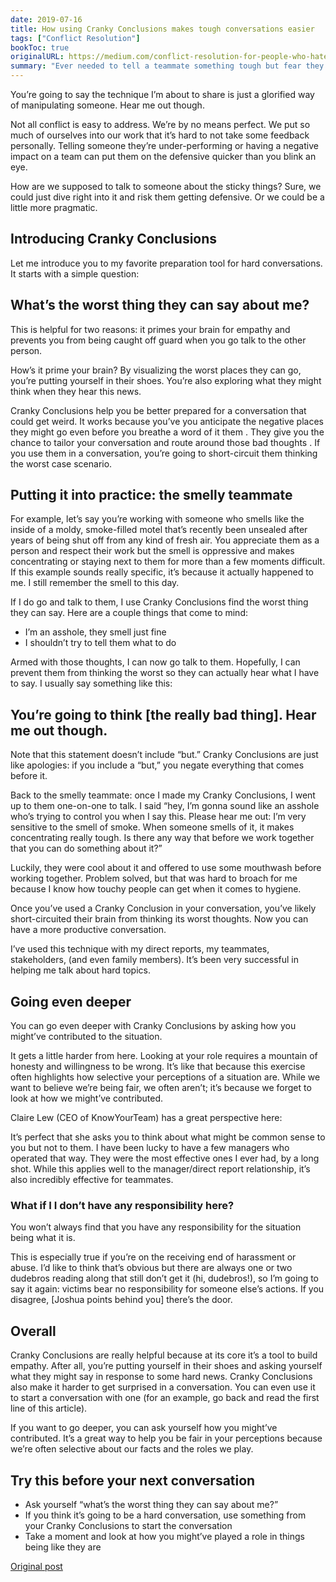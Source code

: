 ```yaml
---
date: 2019-07-16
title: How using Cranky Conclusions makes tough conversations easier
tags: ["Conflict Resolution"]
bookToc: true
originalURL: https://medium.com/conflict-resolution-for-people-who-hate-conflict/how-using-cranky-conclusions-makes-tough-conversations-easier-4af9789dfa1e
summary: "Ever needed to tell a teammate something tough but fear they’ll get too defensive? Here’s one way that’s proven to work."
---
```


You’re going to say the technique I’m about to share is just a glorified way of manipulating someone. Hear me out though.

Not all conflict is easy to address. We’re by no means perfect.  We put so much of ourselves into our work that it’s hard to not take some feedback personally.  Telling someone they’re under-performing or having a negative impact on a team can put them on the defensive quicker than you blink an eye.

How are we supposed to talk to someone about the sticky things? Sure, we could just dive right into it and risk them getting defensive. Or we could be a little more pragmatic.

##  Introducing Cranky Conclusions 

Let me introduce you to my favorite preparation tool for hard conversations. It starts with a simple question:

##  What’s the worst thing they can say about me? 

This is helpful for two reasons: it  primes your brain for empathy  and  prevents you from being caught off guard  when you go talk to the other person.

How’s it prime your brain? By visualizing the worst places they can go, you’re putting yourself in their shoes. You’re also exploring what they might think when they hear this news.

Cranky Conclusions help you be better prepared for a conversation that could get weird. It works because you’ve you  anticipate the negative places they might go even before you breathe a word of it them . They give you the chance to tailor your conversation and route around those bad thoughts .  If you use them in a conversation,  you’re going to short-circuit them thinking the worst case scenario. 

##  Putting it into practice: the smelly teammate 

For example, let’s say you’re working with someone who smells like the inside of a moldy, smoke-filled motel that’s recently been unsealed after years of being shut off from any kind of fresh air. You appreciate them as a person and respect their work but the smell is oppressive and makes concentrating or staying next to them for more than a few moments difficult. If this example sounds really specific, it’s because it actually happened to me. I still remember the smell to this day.

If I do go and talk to them, I use Cranky Conclusions find the worst thing they can say. Here are a couple things that come to mind:

- I’m an asshole, they smell just fine
- I shouldn’t try to tell them what to do

Armed with those thoughts, I can now go talk to them. Hopefully, I can prevent them from thinking the worst so they can actually hear what I have to say. I usually say something like this:

## You’re going to think [the really bad thing]. Hear me out though.

Note that this statement doesn’t include “but.”  Cranky Conclusions are just like apologies: if you include a “but,” you negate everything that comes before it. 

Back to the smelly teammate: once I made my Cranky Conclusions, I went up to them one-on-one to talk. I said “hey, I’m gonna sound like an asshole who’s trying to control you when I say this. Please hear me out: I’m very sensitive to the smell of smoke. When someone smells of it, it makes concentrating really tough. Is there any way that before we work together that you can do something about it?”

Luckily, they were cool about it and offered to use some mouthwash before working together. Problem solved, but that was hard to broach for me because I know how touchy people can get when it comes to hygiene.

 Once you’ve used a Cranky Conclusion in your conversation, you’ve likely short-circuited their brain from thinking its worst thoughts.  Now you can have a more productive conversation.

I’ve used this technique with my direct reports, my teammates, stakeholders, (and even family members). It’s been very successful in helping me talk about hard topics.

##  Going even deeper 

You can go even deeper with Cranky Conclusions by asking how you might’ve contributed to the situation.

It gets a little harder from here. Looking at your role requires a mountain of honesty and willingness to be wrong. It’s like that because this exercise often highlights how selective your perceptions of a situation are. While we want to believe we’re being fair, we often aren’t; it’s because we forget to look at how we might’ve contributed.

Claire Lew (CEO of KnowYourTeam) has a great perspective here:

It’s perfect that she asks you to think about what might be common sense to you but not to them. I have been lucky to have a few managers who operated that way. They were the most effective ones I ever had, by a long shot. While this applies well to the manager/direct report relationship, it’s also incredibly effective for teammates.

###  What if I I don’t have any responsibility here? 

You won’t always find that you have any responsibility for the situation being what it is.

This is especially true if you’re on the receiving end of harassment or abuse. I’d like to think that’s obvious but there are always one or two dudebros reading along that still don’t get it (hi, dudebros!), so I’m going to say it again: victims bear no responsibility for someone else’s actions. If you disagree, [Joshua points behind you] there’s the door.

##  Overall 

Cranky Conclusions are really helpful because at its core it’s a tool to build empathy. After all, you’re putting yourself in their shoes and asking yourself what they might say in response to some hard news. Cranky Conclusions also make it harder to get surprised in a conversation. You can even use it to start a conversation with one (for an example, go back and read the first line of this article).

If you want to go deeper, you can ask yourself how you might’ve contributed. It’s a great way to help you be fair in your perceptions because we’re often selective about our facts and the roles we play.

##  Try this before your next conversation 

- Ask yourself “what’s the worst thing they can say about me?”
- If you think it’s going to be a hard conversation, use something from your Cranky Conclusions to start the conversation
- Take a moment and look at how you might’ve played a role in things being like they are


[Original post](https://medium.com/conflict-resolution-for-people-who-hate-conflict/how-using-cranky-conclusions-makes-tough-conversations-easier-4af9789dfa1e)
